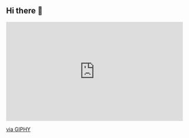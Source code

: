## Hi there 👋

<iframe src="https://giphy.com/embed/AyCMc7Yr6kSCk" width="480" height="270" frameBorder="0" class="giphy-embed" allowFullScreen></iframe><p><a href="https://giphy.com/gifs/parrot-brushie-AyCMc7Yr6kSCk">via GIPHY</a></p>
<!--

**Here are some ideas to get you started:**

🙋‍♀️ A short introduction - what is your organization all about?
🌈 Contribution guidelines - how can the community get involved?
👩‍💻 Useful resources - where can the community find your docs? Is there anything else the community should know?
🍿 Fun facts - what does your team eat for breakfast?
🧙 Remember, you can do mighty things with the power of [Markdown](https://guides.github.com/features/mastering-markdown/)
-->
